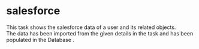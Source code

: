 # salesforce
This task shows the salesforce data of a user and its related objects. <br />
The data has been imported from the given details in the task and has been populated in the Database .

